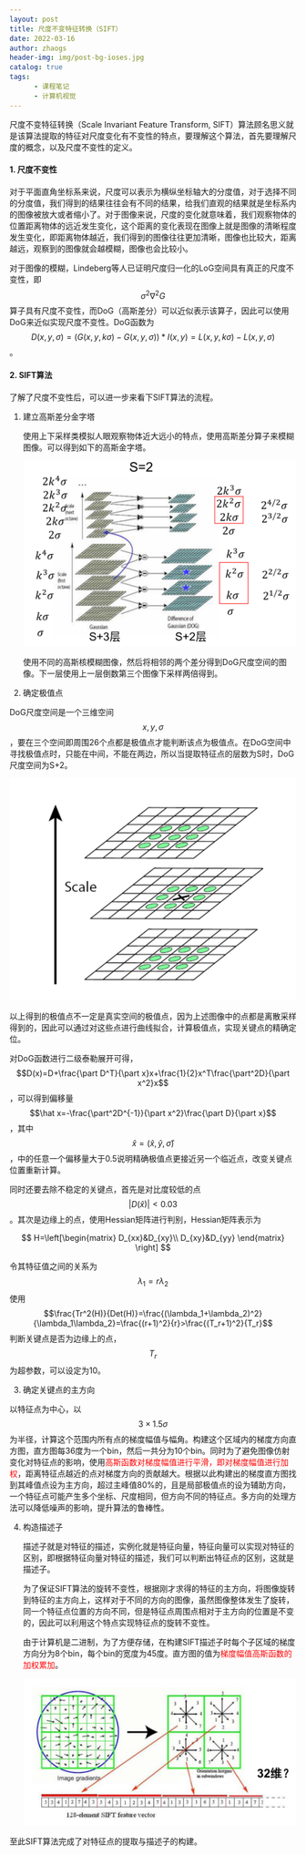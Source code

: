 ```yaml
---
layout: post
title: 尺度不变特征转换（SIFT）
date: 2022-03-16
author: zhaogs
header-img: img/post-bg-ioses.jpg
catalog: true
tags:
      - 课程笔记
      - 计算机视觉
---
```


尺度不变特征转换（Scale Invariant Feature Transform, SIFT）算法顾名思义就是该算法提取的特征对尺度变化有不变性的特点，要理解这个算法，首先要理解尺度的概念，以及尺度不变性的定义。



#### 1. 尺度不变性

对于平面直角坐标系来说，尺度可以表示为横纵坐标轴大的分度值，对于选择不同的分度值，我们得到的结果往往会有不同的结果，给我们直观的结果就是坐标系内的图像被放大或者缩小了。对于图像来说，尺度的变化就意味着，我们观察物体的位置距离物体的远近发生变化，这个距离的变化表现在图像上就是图像的清晰程度发生变化，即距离物体越近，我们得到的图像往往更加清晰，图像也比较大，距离越远，观察到的图像就会越模糊，图像也会比较小。

对于图像的模糊，Lindeberg等人已证明尺度归一化的LoG空间具有真正的尺度不变性，即$$\sigma^2\nabla^2 G$$算子具有尺度不变性，而DoG（高斯差分）可以近似表示该算子，因此可以使用DoG来近似实现尺度不变性。DoG函数为$$D(x,y,\sigma)=(G(x,y,k\sigma)-G(x,y,\sigma))*I(x,y)=L(x,y,k\sigma)-L(x,y,\sigma)$$。

#### 2. SIFT算法

了解了尺度不变性后，可以进一步来看下SIFT算法的流程。

1. 建立高斯差分金字塔

   使用上下采样类模拟人眼观察物体近大远小的特点，使用高斯差分算子来模糊图像。可以得到如下的高斯金字塔。

   ![SIFT_1](/img/post/SIFT_1.png)

   使用不同的高斯核模糊图像，然后将相邻的两个差分得到DoG尺度空间的图像。下一层使用上一层倒数第三个图像下采样两倍得到。

2.  确定极值点

   DoG尺度空间是一个三维空间$$x,y,\sigma$$，要在三个空间即周围26个点都是极值点才能判断该点为极值点。在DoG空间中寻找极值点时，只能在中间，不能在两边，所以当提取特征点的层数为S时，DoG尺度空间为S+2。

   ![SIFT_2](/img/post/SIFT_2.png)

   以上得到的极值点不一定是真实空间的极值点，因为上述图像中的点都是离散采样得到的，因此可以通过对这些点进行曲线拟合，计算极值点，实现关键点的精确定位。

   对DoG函数进行二级泰勒展开可得，$$D(x)=D+\frac{\part D^T}{\part x}x+\frac{1}{2}x^T\frac{\part^2D}{\part x^2}x$$，可以得到偏移量$$\hat x=-\frac{\part^2D^{-1}}{\part x^2}\frac{\part D}{\part x}$$，其中$$\hat x=(\hat x,\hat y,\hat \sigma)$$，中的任意一个偏移量大于0.5说明精确极值点更接近另一个临近点，改变关键点位置重新计算。

   同时还要去除不稳定的关键点，首先是对比度较低的点$$\vert D(\hat x)\vert <0.03$$。其次是边缘上的点，使用Hessian矩阵进行判别，Hessian矩阵表示为

   
   $$
   H=\left[\begin{matrix}
   D_{xx}&D_{xy}\\
   D_{xy}&D_{yy}
   \end{matrix}
   \right]
   $$
   

   令其特征值之间的关系为$$\lambda_1=r\lambda_2$$使用$$\frac{Tr^2(H)}{Det(H)}=\frac{(\lambda_1+\lambda_2)^2}{\lambda_1\lambda_2}=\frac{(r+1)^2}{r}>\frac{(T_r+1)^2}{T_r}$$判断关键点是否为边缘上的点，$$T_r$$为超参数，可以设定为10。

3.  确定关键点的主方向

   以特征点为中心，以$$3\times 1.5\sigma$$为半径，计算这个范围内所有点的梯度幅值与幅角。构建这个区域内的梯度方向直方图，直方图每36度为一个bin，然后一共分为10个bin。同时为了避免图像仿射变化对特征点的影响，使用<font color=red>高斯函数对梯度幅值进行平滑，即对梯度幅值进行加权</font>，距离特征点越近的点对梯度方向的贡献越大。根据以此构建出的梯度直方图找到其峰值点设为主方向，超过主峰值80%的，且是局部极值点的设为辅助方向，一个特征点可能产生多个坐标、尺度相同，但方向不同的特征点。多方向的处理方法可以降低噪声的影响，提升算法的鲁棒性。

4. 构造描述子

   描述子就是对特征的描述，实例化就是特征向量，特征向量可以实现对特征的区别，即根据特征向量对特征的描述，我们可以判断出特征点的区别，这就是描述子。

   为了保证SIFT算法的旋转不变性，根据刚才求得的特征的主方向，将图像旋转到特征的主方向上，这样对于不同的方向的图像，虽然图像整体发生了旋转，同一个特征点位置的方向不同，但是特征点周围点相对于主方向的位置是不变的，因此可以利用这个特点实现特征点的旋转不变性。

   由于计算机是二进制，为了方便存储，在构建SIFT描述子时每个子区域的梯度方向分为8个bin，每个bin的宽度为45度。直方图的值为<font color=red>梯度幅值高斯函数的加权累加</font>。

   ![SIFT_3](/img/post/SIFT_3.png)

至此SIFT算法完成了对特征点的提取与描述子的构建。











